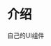 <!--
 * @Date: 2021-01-04 09:10:49
 * @LastEditors: dongfb
 * @LastEditTime: 2021-01-25 09:22:47
-->
# 介绍

自己的UI组件
